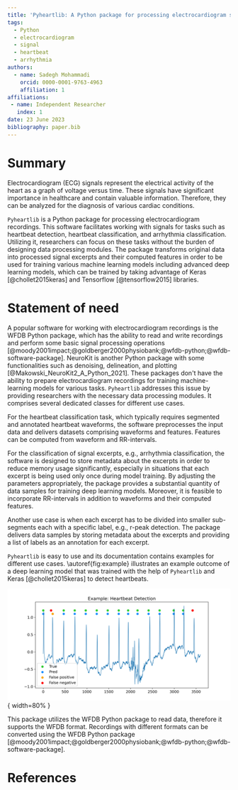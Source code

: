 ```yaml
---
title: 'Pyheartlib: A Python package for processing electrocardiogram signals'
tags:
  - Python
  - electrocardiogram
  - signal
  - heartbeat
  - arrhythmia
authors:
  - name: Sadegh Mohammadi
    orcid: 0000-0001-9763-4963
    affiliation: 1
affiliations:
 - name: Independent Researcher
   index: 1
date: 23 June 2023
bibliography: paper.bib
---
```


# Summary

Electrocardiogram (ECG) signals represent the electrical activity of the heart as a graph of voltage versus time. These signals have significant importance in healthcare and contain valuable information. Therefore, they can be analyzed for the diagnosis of various cardiac conditions.

`Pyheartlib` is a Python package for processing electrocardiogram recordings. This software facilitates working with signals for tasks such as heartbeat detection, heartbeat classification, and arrhythmia classification. Utilizing it, researchers can focus on these tasks without the burden of designing data processing modules. The package transforms original data into processed signal excerpts and their computed features in order to be used for training various machine learning models including advanced deep learning models, which can be trained by taking advantage of Keras [@chollet2015keras] and Tensorflow [@tensorflow2015] libraries.

# Statement of need

A popular software for working with electrocardiogram recordings is the WFDB Python package, which has the ability to read and write recordings and perform some basic signal processing operations [@moody2001impact;@goldberger2000physiobank;@wfdb-python;@wfdb-software-package].  NeuroKit is another Python package with some functionalities such as denoising, delineation, and plotting [@Makowski_NeuroKit2_A_Python_2021]. These packages don't have the ability to prepare electrocardiogram recordings for training machine-learning models for various tasks. `Pyheartlib` addresses this issue by providing researchers with the necessary data processing modules. It comprises several dedicated classes for different use cases.

For the heartbeat classification task, which typically requires segmented and annotated heartbeat waveforms, the software preprocesses the input data and delivers datasets comprising waveforms and features. Features can be computed from waveform and RR-intervals.

For the classification of signal excerpts, e.g., arrhythmia classification, the software is designed to store metadata about the excerpts in order to reduce memory usage significantly, especially in situations that each excerpt is being used only once during model training. By adjusting the parameters appropriately, the package provides a substantial quantity of data samples for training deep learning models. Moreover, it is feasible to incorporate RR-intervals in addition to waveforms and their computed features.

Another use case is when each excerpt has to be divided into smaller sub-segments each with a specific label, e.g., r-peak detection. The package delivers data samples by storing metadata about the excerpts and providing a list of labels as an annotation for each excerpt.

`Pyheartlib` is easy to use and its documentation contains examples for different use cases. \autoref{fig:example} illustrates an example outcome of a deep learning model that was trained with the help of `Pyheartlib` and Keras [@chollet2015keras] to detect heartbeats.

![Example: heartbeat detection using deep learning.\label{fig:example}](mis.png){ width=80% }

This package utilizes the WFDB Python package to read data, therefore it supports the WFDB format. Recordings with different formats can be converted using the WFDB Python package [@moody2001impact;@goldberger2000physiobank;@wfdb-python;@wfdb-software-package].

# References
